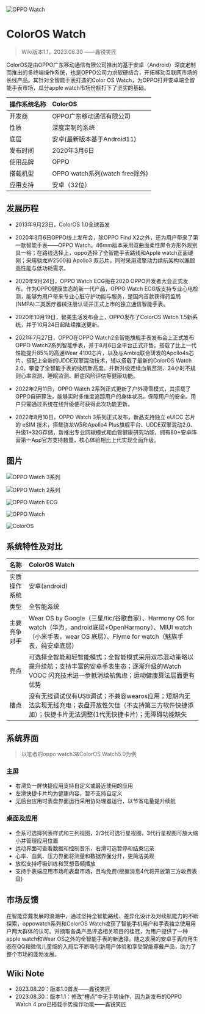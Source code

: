![OPPO Watch](f8815978c4ef6c7c9bff5120ffa80137.jpeg)
# ColorOS Watch

>Wiki版本1.1，2023.08.30 ——鑫锐笑匠

ColorOS是由OPPO广东移动通信有限公司推出的基于安卓（Android）深度定制而推出的多终端操作系统，也是OPPO公司力求软硬结合，开拓移动互联网市场的长线产品。其针对全智能手表打造的Color OS Watch，为OPPO打开安卓端全智能手表市场，瓜分apple watch市场份额打下了坚实的基础。

|操作系统名称|ColorOS|
|:---|:---|
|开发商|OPPO广东移动通信有限公司|
|性质|深度定制的系统|
|底层|安卓(最新版本基于Android11)|
|发布时间|2020年3月6日|
|使用品牌|OPPO|
|搭载机型|OPPO watch系列(watch free除外)|
|应用支持|安卓（32位）|


## 发展历程

- 2013年9月23日，ColorOS 1.0全球首发

- 2020年3月6日OPPO线上发布会，除OPPO Find X2之外，还为用户带来了第一款智能手表——OPPO Watch。46mm版本采用双曲面柔性屏令方形外观别具一格；在路线选择上，oppo选择了全智能手表路线和Apple watch正面硬刚；采用骁龙W2500和 Apollo3 双芯片，同时采用双擎动力续航架构以兼顾高性能与低功耗需求。

- 2020年9月24日，OPPO Watch ECG版在2020 OPPO开发者大会正式发布。作为OPPO健康生态的新一代产品，OPPO Watch ECG版支持专业心电检测，能够为用户带来专业心脏守护功能与服务，是国内首款获得药监局(NMPA)二类医疗器械注册认证并正式上市的独立通信智能手表。

- 2020年10月19日，智美生活发布会上，OPPO发布了ColorOS Watch 1.5新系统，并于10月24日起陆续推送更新。

- 2021年7月27日，OPPO在OPPO Watch2全智能旗舰手表发布会上正式发布OPPO Watch2系列智能手表，并于8月6日全平台正式开售。搭载了比上一代性能提升85%的高通Wear 4100芯片，以及与Ambiq联合研发的Apollo4s芯片，搭配上全新的UDDE双擎混动技术，辅以搭载了最新的ColorOS Watch 2.0，攀登了全智能手表的续航新高度。并新升级连续血氧监测、24小时不规则心率监测、睡眠监测、鼾症风险评估等健康功能。

- 2022年2月11日，OPPO Watch 2系列正式更新了户外滑雪模式，其搭载了OPPO自研算法，能够实时多维度追踪用户的身体状况，保障用户的安全。用户只需通过系统在线升级便可获得此次功能更新。

- 2022年8月10日，OPPO Watch 3系列正式发布，新品支持独立 eUICC 芯片的 eSIM 技术，搭载骁龙W5和Apollo4 Plus旗舰平台、UDDE双擎混动2.0、升级1+32G存储，新推出专业网球模式和血管健康研究功能，拥有80+安卓阵营第一App官方支持数量，核心体验相比上代实现全面升级。


## 图片

![OPPO Watch 3系列](capture_20230820171635898.png)

![OPPO Watch 2系列](capture_20230820171716482.png)

![OPPO Watch ECG](capture_20230820192859984.png)

![OPPO Watch](capture_20230820171240436.png)

![ColorOS](3631b2f7f1bd7fec1674e444d58ea6d7.jpg)

## 系统特性及对比
|名称|ColorOS Watch|
|:---|:---|
|实质操作系统|安卓(android)|
|类型|全智能系统|
|主要竞争对手|Wear OS by Google（三星/tic/谷歌自家）、Harmony OS for watch（华为，android底层+OpenHarmony）、MIUI watch（小米手表，wear OS 底层）、Flyme for watch（魅族手表，纯安卓底层）|
|亮点|可选择全智能和轻智能模式；全智能模式采用双芯混动策略以提升续航；支持丰富的安卓手表生态；逐渐升级的Watch VOOC 闪充技术进一步抵消续航焦虑；运动健康算法层面更有优势|
|槽点|没有无线调试仅有USB调试；不兼容wearos应用；短期内无法实现无线充电；表盘开放性欠佳（不支持第三方软件快捷添加）；快捷卡片无法调整(1代无快捷卡片)；无障碍功能缺失|


## 系统界面

>以笔者的oppo watch3&ColorOS Watch5.0为例

### 主屏
- 右滑负一屏快捷应用支持自定义或最近使用的应用
- 左滑快捷卡片均为健康内容，暂不支持自定义
- 无后台应用时表盘界面运行采用协处理器运行，以节省电量提升续航

### 桌面及应用
- 全系可选择列表样式和三列视图，2/3代可选行星视图，3代行星视图可放大缩小并管理应用位置
- 运动界面可查看数据和控制音乐，右滑可选暂停和结束记录
- 心率、血氧、压力界面将测量和数据界面分开，更简洁美观
- 放松支持呼吸训练和冥想音频播放
- 支持手表端应用市场和表盘市场，且均免费(根据消息4代将开放第三方收费表盘)


## 市场反馈

在智能穿戴发展的浪潮中，通过坚持全智能路线、差异化设计及对续航能力的不断探索，oppowatch系列和ColorOS Watch收获了智能手机用户和手表独立使用用户两大群体的认可。并摘取各类产品评选相关项目的桂冠，为用户提供了一种apple watch和Wear OS之外的全智能手表的新选择。随之发展的安卓手表应用生态在QQ和微信儿童版的入局后不断吸引新用户体验和享受智能穿戴产品，助力了整个市场的蓬勃发展。


## Wiki Note
- 2023.08.20：版本1.0首发——鑫锐笑匠
- 2023.08.30：版本1.1：修改“槽点”中无手势操作，因为新发布的OPPO Watch 4 pro已搭载手势操作功能——鑫锐笑匠